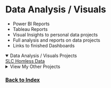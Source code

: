 # Data Analysis / Visuals
   - Power BI Reports
   - Tableau Reports
   - Visual Insights to personal data projects
   - Full analysis and reports on data projects
   - Links to finished Dashboards

<details open>
  <summary>Data Analysis / Visuals Projects</summary>
<a href="https://github.com/CameronCSS/PersonalProjects/blob/main/Data%20Analysis/SLC%20Homless%20Data" target="new">SLC Homless Data</a>
</details>

<details>
  <summary>View My Other Projects</summary>
    
**-<a href="https://github.com/CameronCSS/PersonalProjects/tree/main/SQL%20Projects" target="new"> SQL Projects/Practice</a>**
  - This will include:
    - SQL training
    - Practice code from Interview situations
    - SQL code I was messing around with and wanted to record so I could reference it later
    
    
**-<a href="https://github.com/CameronCSS/PersonalProjects/tree/main/Programming%20Projects" target="new"> Programming Projects</a>**
  - This will include:
    - Python code practice
    - Python Library breakdowns
    - Miscellaneous apps and programs
    
</details>

### <a href="https://github.com/CameronCSS/PersonalProjects">Back to Index</a>
